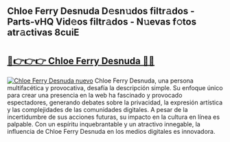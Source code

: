 ## Chloe Ferry Desnuda D𝚎sn𝚞dos filtr𝚊dos - Parts-vHQ Vid𝚎os filtr𝚊dos - N𝚞evas f𝚘tos atr𝚊ctivas 8cuiE

# <h2><a href="http://mb5bq9q.tromn.icu/?c=Chloe+Ferry+Desnuda">🔗👉👉👉 Chloe Ferry Desnuda 🔗🔗</a></h2>

[![Chloe Ferry Desnuda nuevo](https://i.imgur.com/pEAQMta.gif)](http://mb5bq9q.tromn.icu/?c=Chloe+Ferry+Desnuda)
Chloe Ferry Desnuda, una persona multifacética y provocativa, desafía la descripción simple. Su enfoque único para crear una presencia en la web ha fascinado y provocado espectadores, generando debates sobre la privacidad, la expresión artística y las complejidades de las comunidades digitales. A pesar de la incertidumbre de sus acciones futuras, su impacto en la cultura en línea es palpable. Con un espíritu inquebrantable y un atractivo innegable, la influencia de Chloe Ferry Desnuda en los medios digitales es innovadora.
